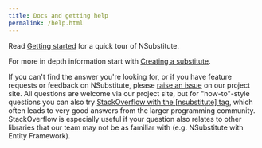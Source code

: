 ```yaml
---
title: Docs and getting help
permalink: /help.html
---
```


<p>Read <a href="/help/getting-started">Getting started</a> for a quick tour of NSubstitute.</p>

<p>For more in depth information start with <a href="/help/creating-a-substitute">Creating a substitute</a>.</p>

<p>If you can't find the answer you're looking for, or if you have feature requests or feedback on NSubstitute, please <a href="https://github.com/nsubstitute/NSubstitute/issues">raise an issue</a> on our project site. All questions are welcome via our project site, but for "how-to"-style questions you can also try <a href="https://stackoverflow.com/tags/nsubstitute">StackOverflow with the [nsubstitute] tag</a>, which often leads to very good answers from the larger programming community. StackOverflow is especially useful if your question also relates to other libraries that our team may not be as familiar with (e.g. NSubstitute with Entity Framework).</p>
